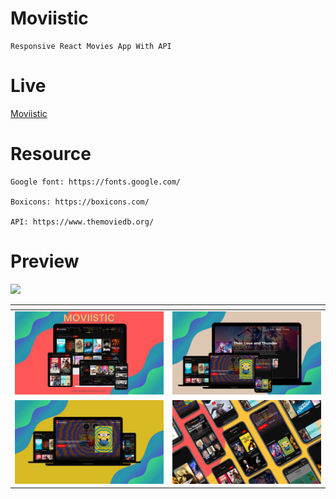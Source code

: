 # Moviistic

    Responsive React Movies App With API

# Live

[Moviistic](https://pranavelric.dev/moviistic/)


# Resource

    Google font: https://fonts.google.com/

    Boxicons: https://boxicons.com/

    API: https://www.themoviedb.org/

# Preview
![](./ss/moviisctiv.gif)


| <!--                                --> | <!--                                --> |
|-----------------------------------------|-----------------------------------------|
| !["Responsive React Movies App"](./ss/3.png) | !["Responsive React Movies App"](./ss/2.png) |
| !["Responsive React Movies App"](./ss/1.png) | !["Responsive React Movies App"](./ss/4.png) |



